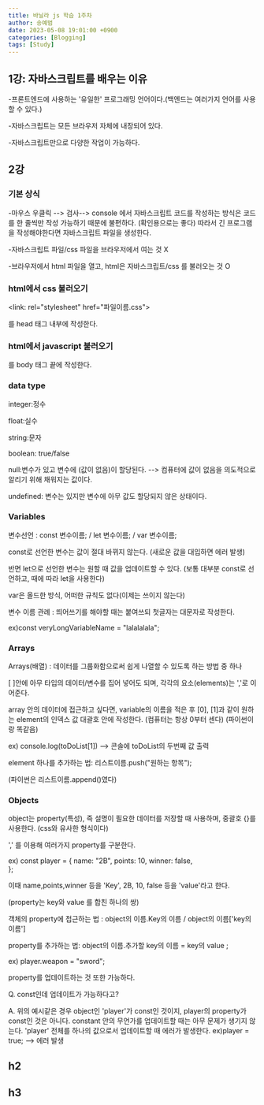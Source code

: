 ```yaml
---
title: 바닐라 js 학습 1주차 
author: 송예범
date: 2023-05-08 19:01:00 +0900
categories: [Blogging]
tags: [Study]
---
```


## 1강: 자바스크립트를 배우는 이유
-프론트엔드에 사용하는 '유일한' 프로그래밍 언어이다.(백엔드는 여러가지 언어를 사용할 수 있다.)

-자바스크립트는 모든 브라우저 자체에 내장되어 있다.

-자바스크립트만으로 다양한 작업이 가능하다.
## 2강
### 기본 상식  
-마우스 우클릭 --> 검사--> console 에서 자바스크립트 코드를 작성하는 방식은 코드를 한 줄씩만 작성 가능하기 때문에 불편하다. (확인용으로는 좋다)
따라서 긴 프로그램을 작성해야한다면 자바스크립트 파일을 생성한다.

-자바스크립트 파일/css 파일을 브라우저에서 여는 것 X 

-브라우저에서 html 파일을 열고, html은 자바스크립트/css 를 불러오는 것 O

### html에서 css 불러오기
<link: rel="stylesheet" href="파일이름.css">

를 head 태그 내부에 작성한다.
### html에서 javascript 불러오기
<script src="파일이름.js"></script>

를 body 태그 끝에 작성한다. 

### data type
integer:정수

float:실수

string:문자

boolean: true/false

null:변수가 있고 변수에 (값이 없음)이 할당된다. --> 컴퓨터에 값이 없음을 의도적으로 알리기 위해 채워지는 값이다.

undefined: 변수는 있지만 변수에 아무 값도 할당되지 않은 상태이다.
### Variables
변수선언 : const 변수이름; / let 변수이름; / var 변수이름;

const로 선언한 변수는 값이 절대 바뀌지 않는다. (새로운 값을 대입하면 에러 발생)

반면 let으로 선언한 변수는 원할 때 값을 업데이트할 수 있다. (보통 대부분 const로 선언하고, 때에 따라 let을 사용한다)

var은 올드한 방식, 어떠한 규칙도 없다(이제는 쓰이지 않는다)

변수 이름 관례 : 띄어쓰기를 해야할 때는 붙여쓰되 첫글자는 대문자로 작성한다. 

ex)const veryLongVariableName = "lalalalala";
### Arrays
Arrays(배열) : 데이터를 그룹화함으로써 쉽게 나열할 수 있도록 하는 방법 중 하나

[ ]안에 아무 타입의 데이터/변수를 집어 넣어도 되며, 각각의 요소(elements)는 ','로 이어준다.

array 안의 데이터에 접근하고 싶다면, variable의 이름을 적은 후 [0], [1]과 같이 원하는 element의 인덱스 값 대괄호 안에 작성한다. (컴퓨터는 항상 0부터 센다) (파이썬이랑 똑같음)

ex) console.log(toDoList[1]) --> 콘솔에 toDoList의 두번째 값 출력 

element 하나를 추가하는 법:  리스트이름.push("원하는 항목");

(파이썬은 리스트이름.append()였다)

### Objects
object는 property(특성), 즉 설명이 필요한 데이터를 저장할 때 사용하며, 중괄호 {}를 사용한다.
(css와 유사한 형식이다)

',' 를 이용해 여러가지 property를 구분한다.

ex) const player = {
      name: "2B",
      points: 10,
      winner: false,          
};

이때 name,points,winner 등을 'Key', 2B, 10, false 등을 'value'라고 한다. 

(property는 key와 value 를 합친 하나의 쌍)

객체의 property에 접근하는 법 : object의 이름.Key의 이름 / object의 이름['key의 이름']

property를 추가하는 법: object의 이름.추가할 key의 이름 = key의 value ; 

ex) player.weapon = "sword";

property를 업데이트하는 것 또한 가능하다.

Q. const인데 업데이트가 가능하다고?

A. 위의 예시같은 경우 object인 'player'가 const인 것이지, player의 property가 const인 것은 아니다. constant 안의 무언가를 업데이트할 때는 아무 문제가 생기지 않는다.
'player' 전체를 하나의 값으로서 업데이트할 때 에러가 발생한다.
ex)player = true; --> 에러 발생





 



  
## h2
## h3
